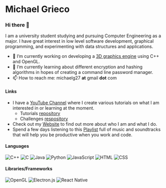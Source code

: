 # Michael Grieco

### Hi there 👋

I am a university student studying and pursuing Computer Engineering as a major. I have great interest in low level software development, graphical programming, and experimenting with data structures and applications.

- 🔭 I’m currently working on developing a [3D graphics engine](https://github.com/michaelg29/yt-tutorials/tree/master/CPP/OpenGL/OpenGLTutorial) using C++ and OpenGL.
- 🌱 I’m currently learning about different encryption and hashing algorithms in hopes of creating a command line password manager.
- 📫 How to reach me: michaelg27 **at** gmail **dot** com

#### Links
- I have a [YouTube Channel](https://youtube.com/michaelgrieco) where I create various tutorials on what I am interested in or learning at the moment.
	- Tutorials [repository](https://github.com/michaelg29/yt-tutorials)
	- Challenges [respository](https://github.com/michaelg29/yt-challenges)
- Check out my [Website](https://michaelg29.github.io) to find out more about who I am and what I do.
- Spend a few days listening to this [Playlist](https://www.youtube.com/playlist?list=PLysLvOneEETNbv4mCxF-3VWttx_Bz4cEP) full of music and soundtracks that will help you be productive when you work and code.

#### Languages
![C++](https://img.shields.io/badge/-C++-eee?style=for-the-badge&logo=c%2b%2b&logoColor=00599C)
![C](https://img.shields.io/badge/-C-eee?style=for-the-badge&logo=c%2b%2b&logoColor=00599C)
![Java](https://img.shields.io/badge/-Java-eee?style=for-the-badge&logo=Java&logoColor=red)
![Python](https://img.shields.io/badge/-Python-eee?style=for-the-badge&logo=Python&logoColor=007396)
![JavaScript](https://img.shields.io/badge/-JavaScript-eee?&style=for-the-badge&logo=JavaScript&logoColor=ddc508)
![HTML](https://img.shields.io/badge/-HTML-eee?style=for-the-badge&logo=HTML5)
![CSS](https://img.shields.io/badge/-CSS-eee?style=for-the-badge&logo=CSS3&logoColor=blue)

#### Libraries/Frameworks
![OpenGL](https://img.shields.io/badge/-OpenGL-eee?style=for-the-badge&logo=opengl&logoColor=blue)
![Electron.js](https://img.shields.io/badge/-Electron.js-eee?style=for-the-badge&logo=electron&logoColor=navy)
![React Native](https://img.shields.io/badge/-React_Native-eee?style=for-the-badge&logo=react&logoColor=navy)